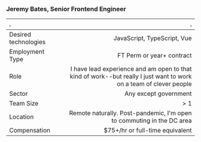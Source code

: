 ### Jeremy Bates, Senior Frontend Engineer


| .                         | .         |
| :--- | ---: |
| Desired technologies | JavaScript, TypeScript, Vue |
| Employment Type  | FT Perm or year+ contract  |
| Role | I have lead experience and am open to that kind of work--but really I just want to work on a team of clever people |
| Sector | Any except government | 
| Team Size | > 1 | Prefer to work on team of frontend devs as opposed to being the only frontend person | 
| Location  | Remote naturally. Post-pandemic, I'm open to commuting in the DC area |
| Compensation | $75+/hr or full-time equivalent   | 

